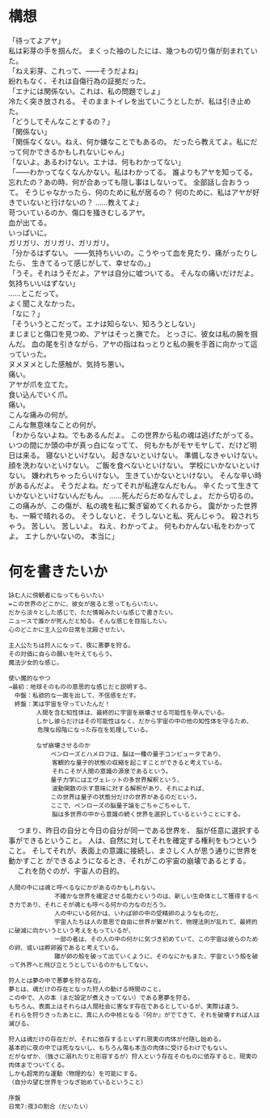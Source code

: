 # 構想

「待ってよアヤ」\
私は彩芽の手を掴んだ。
まくった袖のしたには、幾つもの切り傷が刻まれていた。\
「ねえ彩芽、これって、――そうだよね」\
紛れもなく、それは自傷行為の証拠だった。\
「エナには関係ない。これは、私の問題でしょ」\
冷たく突き放される。
そのままトイレを出ていこうとしたが、私は引き止めた。\
「どうしてそんなことするの？」\
「関係ない」\
「関係なくない。ねえ、何か嫌なことでもあるの。
だったら教えてよ。私にだって何かできるかもしれないじゃん」\
「ないよ。あるわけない。エナは、何もわかってない」\
「――わかってなくなんかない。私はわかってる。
誰よりもアヤを知ってる。
忘れたの？あの時、何が合あっても隠し事はしないって。
全部話し合おうって。
そうじゃなかったら、何のために私が居るの？
何のために、私はアヤが好きでいないと行けないの？
……教えてよ」\
苛ついているのか、傷口を掻きむしるアヤ。\
血が出てる。\
いっぱいに。\
ガリガリ、ガリガリ、ガリガリ。\
「分かるはずない。
――気持ちいいの。こうやって血を見たり、痛がったりしたら、
生きてるって感じがして、幸せなの。」\
「うそ。それはうそだよ。アヤは自分に嘘ついてる。
そんなの痛いだけだよ。気持ちいいはずない」\
……とこだって。\
よく聞こえなかった。\
「なに？」\
「そういうとこだって。エナは知らない、知ろうとしない」\
まじまじと傷口を見つめ、アヤはそっと撫でた。
とっさに、彼女は私の腕を掴んだ。
血の尾を引きながら、アヤの指はねっとりと私の腕を手首に向かって這っていった。\
ヌメヌメとした感触が、気持ち悪い。\
痛い。\
アヤが爪を立てた。\
食い込んでいく爪。\
痛い。\
こんな痛みの何が。\
こんな無意味なことの何が。\
「わからないよね。でもあるんだよ。
この世界から私の魂は逃げたがってる。いつの間にか頭の中が真っ白になってて、
何もかもがモヤモヤして、だけど明日は来る。
寝ないといけない。
起きないといけない。
準備しなきゃいけない。
顔を洗わないといけない。
ご飯を食べないといけない。
学校にいかないといけない。
嫌われちゃったらいけない。
生きていかないといけない。
そんな辛い時があるんだよ。
そうだよね。だってそれが私達なんだもん。
辛くたって生きていかないといけないんだもん。
……死んだらだめなんでしょ。
だから切るの。
この痛みが、この傷が、私の魂を私に繋ぎ留めてくれるから。
靄がかった世界も、一瞬で晴れるの。
そうしないと、そうしないと私、死んじゃう。
殺されちゃう。
苦しい。
苦しいよ。
ねえ、わかってよ。
何もわかんない私をわかってよ。
エナしかいないの。
本当に」

# 何を書きたいか

    詠む人に傍観者になってもらいたい
    =この世界のどこかに、彼女が居ると思ってもらいたい。
    だから淡々とした感じで、ただ情報みたいな感じで書きたい。
    ニュースで誰かが死んだと知る。そんな感じを目指したい。
    心のどこかに主人公の日常を沈殿させたい。

    主人公たちは狩人になって、夜に悪夢を狩る。
    その対価に自らの願いを叶えてもらう。
    魔法少女的な感じ。

    使い魔的なやつ
    →最初：地球そのものの意思的な感じだと説明する。
    　中盤：私欲的な一面を出して、不信感をだす。
    　終盤：実は宇宙を守っていたんだ！
    　      人間を含む知性体は、最終的に宇宙を崩壊させる可能性を孕んでいる。
    　      しかし彼らだけはその可能性はなく、だから宇宙の中の他の知性体を守るため、
            危険な段階になった存在を処理している。

    　      なぜ崩壊させるのか
    　          ペンローズとハメロフは、脳は一種の量子コンピュータであり、
                客観的な量子的状態の収縮を起こすことができると考えている。
                それこそが人間の意識の源泉であるという。
    　          量子力学にはエヴェレットの多世界解釈という、
                波動関数の示す意味に対する解釈があり、それによれば、
    　          この世界は量子の状態分だけの世界があるのだという。
    　          ここで、ペンローズの脳量子論をごちゃごちゃして、
                脳は多世界の中から意識の続く世界を選択しているということにする。
　              つまり、昨日の自分と今日の自分が同一である世界を、
                脳が任意に選択する事ができるということ。
                人は、自然に対してそれを確定する権利をもつということ。
                そしてそれが、表面上の意識に接続し、まさしく人が思う通りに世界を動かすこと
                ができるようになるとき、それがこの宇宙の崩壊であるとする。
	　			これを防ぐのが、宇宙人の目的。

    人間の中には魂と呼べるなにかがあるのかもしれない。
	　			不確かな世界を確定させる能力というのは、新しい生命体として獲得するべき力であり、それこそが魂とも呼べる何かの力なのだろう。
	　			人の中にいる何かは、いわば卵の中の受精卵のようなものだ。
	　			宇宙人たちは人の意思で自由に世界が繋がれて、物理法則が乱れて、最終的に破滅に向かいうという考えをもっているが、
	　			一部の者は、その人の中の何かに気づき初めていて、この宇宙は彼らのための卵、或いは孵卵器であると考えている。
	　			雛が卵の殻を破って出ていくように、そのなにかもまた、宇宙という殻を破って外界へと飛び立とうとしているのかもしてない。
	
	狩人とは夢の中で悪夢を狩る存在。
	夢とは、魂だけの存在となった狩人の動ける時間のこと。
	この中で、人の本（まだ設定が煮えきってない）である悪夢を狩る。
	もちろん、表面上はそれらは人間社会に害なす存在であるとしているが、実際は違う。
	それらを狩りきったあとに、真に人の中核となる『何か』がでてきて、それを破壊すれば人は滅びる。
	
	狩人は魂だけの存在だが、それに依存するといずれ現実の肉体が付随し始める。
	基本的に夜の中では死なないし、もちろん傷も本当の肉体に受けるわけでもない。
	だがなぜか、（強さに溺れたりと形容するが）狩人という存在そのものに依存すると、現実の肉体までついてくる。
	しかも超常的な運動（物理的な）を可能にする。
	（自分の望む世界をつなぎ始めているということ）
	
	序盤
	日常7:夜3の割合（だいたい）